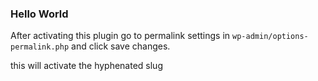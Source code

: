### Hello World

After activating this plugin go to permalink settings in `wp-admin/options-permalink.php` and click save changes.

this will activate the hyphenated slug